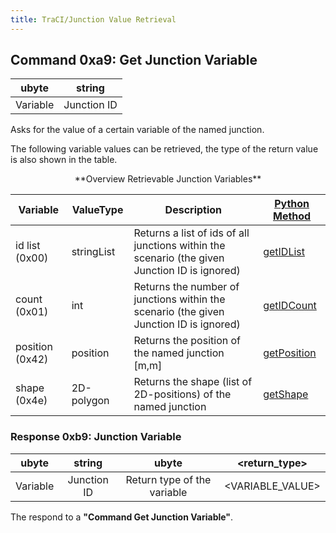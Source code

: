 ```yaml
---
title: TraCI/Junction Value Retrieval
---
```


## Command 0xa9: Get Junction Variable

|  ubyte   |   string    |
| :------: | :---------: |
| Variable | Junction ID |

Asks for the value of a certain variable of the named junction.

The following variable values can be retrieved, the type of the return
value is also shown in the table.

<center>
**Overview Retrievable Junction Variables**
</center>

| Variable        | ValueType  | Description                                                        | [Python Method](../TraCI/Interfacing_TraCI_from_Python.md)        |
| --------------- | ---------- | --------------------------------------------------------------------------------------------- | ----------------------------------- |
| id list (0x00)  | stringList | Returns a list of ids of all junctions within the scenario (the given Junction ID is ignored) | [getIDList](https://sumo.dlr.de/pydoc/traci._junction.html#JunctionDomain-getIDList)     |
| count (0x01)    | int        | Returns the number of junctions within the scenario (the given Junction ID is ignored)        | [getIDCount](https://sumo.dlr.de/pydoc/traci._junction.html#JunctionDomain-getIDCount)   |
| position (0x42) | position   | Returns the position of the named junction \[m,m\]                                            | [getPosition](https://sumo.dlr.de/pydoc/traci._junction.html#JunctionDomain-getPosition) |
| shape (0x4e)    | 2D-polygon | Returns the shape (list of 2D-positions) of the named junction                                | [getShape](https://sumo.dlr.de/pydoc/traci._junction.html#JunctionDomain-getShape)       |

### Response 0xb9: Junction Variable

|  ubyte   |   string    |            ubyte            |  <return_type\>   |
| :------: | :---------: | :-------------------------: | :---------------: |
| Variable | Junction ID | Return type of the variable | <VARIABLE_VALUE\> |

The respond to a **"Command Get Junction Variable"**.
